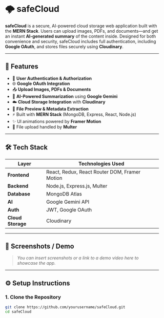 # 🌩️ safeCloud

**safeCloud** is a secure, AI-powered cloud storage web application built with the **MERN Stack**. Users can upload images, PDFs, and documents—and get an instant **AI-generated summary** of the content inside. Designed for both convenience and security, safeCloud includes full authentication, including **Google OAuth**, and stores files securely using **Cloudinary**.

---

## 🚀 Features

- 🔐 **User Authentication & Authorization**
- 🌐 **Google OAuth Integration**
- 📤 **Upload Images, PDFs & Documents**
- 🤖 **AI-Powered Summarization** using **Google Gemini**
- ☁️ **Cloud Storage Integration** with **Cloudinary**
- 🧾 **File Preview & Metadata Extraction**
- ⚡ Built with **MERN Stack** (MongoDB, Express, React, Node.js)
- ✨ UI animations powered by **Framer Motion**
- 📁 File upload handled by **Multer**

---

## 🛠️ Tech Stack

| Layer      | Technologies Used |
|------------|-------------------|
| **Frontend** | React, Redux, React Router DOM, Framer Motion |
| **Backend**  | Node.js, Express.js, Multer |
| **Database** | MongoDB Atlas |
| **AI**        | Google Gemini API |
| **Auth**     | JWT, Google OAuth |
| **Cloud Storage** | Cloudinary |

---

## 📸 Screenshots / Demo

> _You can insert screenshots or a link to a demo video here to showcase the app._

---

## ⚙️ Setup Instructions

### 1. Clone the Repository

```bash
git clone https://github.com/yourusername/safeCloud.git
cd safeCloud

